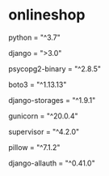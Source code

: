 # onlineshop

python = "^3.7"

django = ">3.0"

psycopg2-binary = "^2.8.5"

boto3 = "^1.13.13"

django-storages = "^1.9.1"

gunicorn = "^20.0.4"

supervisor = "^4.2.0"

pillow = "^7.1.2"

django-allauth = "^0.41.0"
